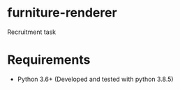 # furniture-renderer
Recruitment task

# Requirements

- Python 3.6+ (Developed and tested with python 3.8.5)